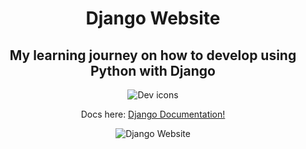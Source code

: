 <h1 align="center">Django Website</h1>

<h2 align="center">My learning journey on how to develop using Python with Django</h2>

<p align="center">
  <img src="https://skillicons.dev/icons?i=python,django" alt="Dev icons" />
</p>

<p align="center">
  Docs here:
  <a href="https://docs.djangoproject.com/en/4.2/intro/tutorial01/">
    Django Documentation!
  </a>
</p>

<p align="center">
  <img src="img/1.png" alt="Django Website" />
</p>
